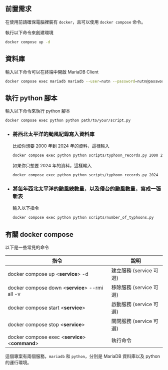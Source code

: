 ## 前置需求
在使用前請確保電腦裡裝有 `docker`，且可以使用 `docker compose` 命令。

執行以下命令來創建環境
```bash
docker compose up -d
```

## 資料庫
輸入以下命令可以在終端中開啟 MariaDB Client
```bash
docker compose exec mariadb mariadb --user=nutn --password=nutn@password nutn
```

## 執行 python 腳本
輸入以下命令來執行 python 腳本
```bash
docker compose exec python python path/to/your/script.py
```

- ### 將西北太平洋的颱風紀錄寫入資料庫
    比如你想要 2000 年到 2024 年的資料，這樣輸入
    ```bash
    docker compose exec python python scripts/typhoon_records.py 2000 2024
    ```
    如果你只想要 2024 年的資料，這樣輸入
    ```bash
    docker compose exec python python scripts/typhoon_records.py 2024
    ```

- ### 將每年西北太平洋的颱風總數量，以及侵台的颱風數量，寫成一張新表
    輸入以下指令
    ```bash
    docker compose exec python python scripts/number_of_typhoons.py
    ```

## 有關 docker compose
以下是一些常見的命令

| 指令 | 說明 |
| --- | --- |
| docker compose up &lt;**service**&gt; -d | 建立服務 (service 可選) |
| docker compose down &lt;**service**&gt; --rmi all -v| 移除服務 (service 可選) |
| docker compose start &lt;**service**&gt; | 啟動服務 (service 可選) |
| docker compose stop &lt;**service**&gt; | 關閉服務 (service 可選) |
| docker compose exec &lt;**service**&gt; &lt;**command**&gt; | 執行命令 |

這個專案有兩個服務，`mariadb` 和 `python`，分別是 MariaDB 資料庫以及 python 的運行環境。
